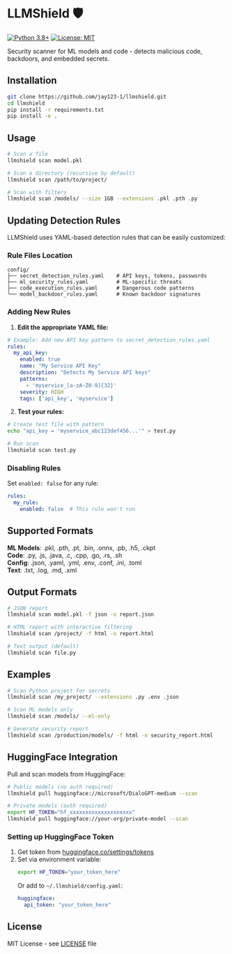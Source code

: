 # LLMShield 🛡️

[![Python 3.8+](https://img.shields.io/badge/python-3.8+-blue.svg)](https://www.python.org/downloads/)
[![License: MIT](https://img.shields.io/badge/License-MIT-yellow.svg)](https://opensource.org/licenses/MIT)

Security scanner for ML models and code - detects malicious code, backdoors, and embedded secrets.

## Installation

```bash
git clone https://github.com/jay123-1/llmshield.git
cd llmshield
pip install -r requirements.txt
pip install -e .
```

## Usage

```bash
# Scan a file
llmshield scan model.pkl

# Scan a directory (recursive by default)
llmshield scan /path/to/project/

# Scan with filters
llmshield scan /models/ --size 1GB --extensions .pkl .pth .py
```

## Updating Detection Rules

LLMShield uses YAML-based detection rules that can be easily customized:

### Rule Files Location
```
config/
├── secret_detection_rules.yaml    # API keys, tokens, passwords
├── ml_security_rules.yaml         # ML-specific threats
├── code_execution_rules.yaml      # Dangerous code patterns
└── model_backdoor_rules.yaml      # Known backdoor signatures
```

### Adding New Rules

1. **Edit the appropriate YAML file:**
```yaml
# Example: Add new API key pattern to secret_detection_rules.yaml
rules:
  my_api_key:
    enabled: true
    name: "My Service API Key"
    description: "Detects My Service API keys"
    patterns:
      - 'myservice_[a-zA-Z0-9]{32}'
    severity: HIGH
    tags: ['api_key', 'myservice']
```

2. **Test your rules:**
```bash
# Create test file with pattern
echo "api_key = 'myservice_abc123def456...'" > test.py

# Run scan
llmshield scan test.py
```

### Disabling Rules

Set `enabled: false` for any rule:
```yaml
rules:
  my_rule:
    enabled: false  # This rule won't run
```

## Supported Formats

**ML Models**: .pkl, .pth, .pt, .bin, .onnx, .pb, .h5, .ckpt  
**Code**: .py, .js, .java, .c, .cpp, .go, .rs, .sh  
**Config**: .json, .yaml, .yml, .env, .conf, .ini, .toml  
**Text**: .txt, .log, .md, .xml

## Output Formats

```bash
# JSON report
llmshield scan model.pkl -f json -o report.json

# HTML report with interactive filtering
llmshield scan /project/ -f html -o report.html

# Text output (default)
llmshield scan file.py
```

## Examples

```bash
# Scan Python project for secrets
llmshield scan /my_project/ --extensions .py .env .json

# Scan ML models only
llmshield scan /models/ --ml-only

# Generate security report
llmshield scan /production/models/ -f html -o security_report.html
```

## HuggingFace Integration

Pull and scan models from HuggingFace:

```bash
# Public models (no auth required)
llmshield pull huggingface://microsoft/DialoGPT-medium --scan

# Private models (auth required)
export HF_TOKEN="hf_xxxxxxxxxxxxxxxxxxxx"
llmshield pull huggingface://your-org/private-model --scan
```

### Setting up HuggingFace Token

1. Get token from [huggingface.co/settings/tokens](https://huggingface.co/settings/tokens)
2. Set via environment variable:
   ```bash
   export HF_TOKEN="your_token_here"
   ```
   Or add to `~/.llmshield/config.yaml`:
   ```yaml
   huggingface:
     api_token: "your_token_here"
   ```

## License

MIT License - see [LICENSE](LICENSE) file